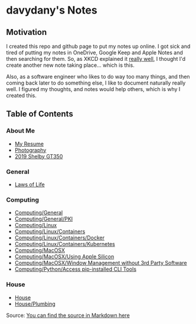 # davydany's Notes 

## Motivation

I created this repo and github page to put my notes up online. I got sick and tired 
of putting my notes in OneDrive, Google Keep and Apple Notes and then searching for
them. So, as XKCD explained it <a href="https://xkcd.com/927/" target="_blank">really well</a>, 
I thought I'd create another new note taking place... which is this.

Also, as a software engineer who likes to do way too many things, and then coming back later to 
do something else, I like to document naturally really well. I figured my thoughts, and notes would
help others, which is why I created this.

## Table of Contents

### About Me
* [My Resume](./2022-david-daniel-resume.pdf)
* [Photography](https://www.instagram.com/davydphotos/)
* [2019 Shelby GT350](https://www.instagram.com/davydgt350/)
  

### General
* [Laws of Life](./general/laws-of-life.md)

### Computing
* [Computing/General](./computing/general/README.md)
* [Computing/General/PKI](./computing/general/pki/README.md)
* [Computing/Linux](./computing/linux/README.md)
* [Computing/Linux/Containers](./computing/linux/containers/README.md)
* [Computing/Linux/Containers/Docker](./computing/linux/containers/docker/README.md)
* [Computing/Linux/Containers/Kubernetes](./computing/linux/containers/kubernetes/README.md)
* [Computing/MacOSX](./computing/macosx/README.md)
* [Computing/MacOSX/Using Apple Silicon](./computing/macosx/using-apple-silicon.md)
* [Computing/MacOSX/Window Management without 3rd Party Software](./computing/macosx/window-management-without-3rd-party-software.md)
* [Computing/Python/Access pip-installed CLI Tools](./computing/python/access_pip_installed_cli_tools.md)

### House
* [House](./house/README.md)
* [House/Plumbing](./house/plumbing/README.md)


Source: [You can find the source in Markdown here](github.com/davydany/davyd-notes)